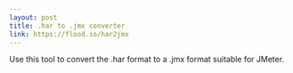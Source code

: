 ```yaml
---
layout: post
title: .har to .jmx converter
link: https://flood.io/har2jmx
---
```


Use this tool to convert the .har format to a .jmx format suitable for JMeter.
